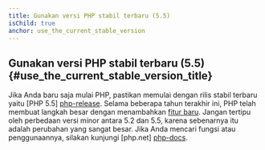 ```yaml
---
title: Gunakan versi PHP stabil terbaru (5.5)
isChild: true
anchor: use_the_current_stable_version
---
```


## Gunakan versi PHP stabil terbaru (5.5) {#use_the_current_stable_version_title}

Jika Anda baru saja mulai PHP, pastikan memulai dengan rilis stabil terbaru yaitu [PHP 5.5] [php-release]. Selama beberapa tahun terakhir ini, PHP telah membuat langkah besar dengan menambahkan [fitur baru](#language_highlights). Jangan tertipu oleh perbedaan versi minor antara 5.2 dan 5.5, karena sebenarnya itu adalah perubahan yang sangat besar. Jika Anda mencari fungsi atau penggunaannya, silakan kunjungi [php.net] [php-docs].

[php-release]: http://www.php.net/downloads.php
[php-docs]: http://www.php.net/manual/en/
